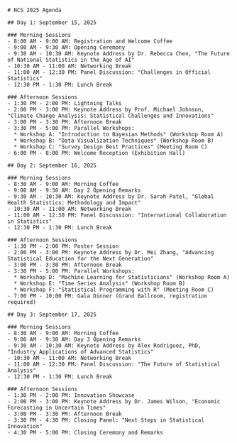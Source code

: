 
    # NCS 2025 Agenda
    
    ## Day 1: September 15, 2025
    
    ### Morning Sessions
    - 8:00 AM - 9:00 AM: Registration and Welcome Coffee
    - 9:00 AM - 9:30 AM: Opening Ceremony
    - 9:30 AM - 10:30 AM: Keynote Address by Dr. Rebecca Chen, "The Future of National Statistics in the Age of AI"
    - 10:30 AM - 11:00 AM: Networking Break
    - 11:00 AM - 12:30 PM: Panel Discussion: "Challenges in Official Statistics"
    - 12:30 PM - 1:30 PM: Lunch Break
    
    ### Afternoon Sessions
    - 1:30 PM - 2:00 PM: Lightning Talks
    - 2:00 PM - 3:00 PM: Keynote Address by Prof. Michael Johnson, "Climate Change Analysis: Statistical Challenges and Innovations"
    - 3:00 PM - 3:30 PM: Afternoon Break
    - 3:30 PM - 5:00 PM: Parallel Workshops:
      * Workshop A: "Introduction to Bayesian Methods" (Workshop Room A)
      * Workshop B: "Data Visualization Techniques" (Workshop Room B)
      * Workshop C: "Survey Design Best Practices" (Meeting Room C)
    - 6:00 PM - 8:00 PM: Welcome Reception (Exhibition Hall)
    
    ## Day 2: September 16, 2025
    
    ### Morning Sessions
    - 8:30 AM - 9:00 AM: Morning Coffee
    - 9:00 AM - 9:30 AM: Day 2 Opening Remarks
    - 9:30 AM - 10:30 AM: Keynote Address by Dr. Sarah Patel, "Global Health Statistics: Methodology and Impact"
    - 10:30 AM - 11:00 AM: Networking Break
    - 11:00 AM - 12:30 PM: Panel Discussion: "International Collaboration in Statistics"
    - 12:30 PM - 1:30 PM: Lunch Break
    
    ### Afternoon Sessions
    - 1:30 PM - 2:00 PM: Poster Session
    - 2:00 PM - 3:00 PM: Keynote Address by Dr. Mei Zhang, "Advancing Statistical Education for the Next Generation"
    - 3:00 PM - 3:30 PM: Afternoon Break
    - 3:30 PM - 5:00 PM: Parallel Workshops:
      * Workshop D: "Machine Learning for Statisticians" (Workshop Room A)
      * Workshop E: "Time Series Analysis" (Workshop Room B)
      * Workshop F: "Statistical Programming with R" (Meeting Room C)
    - 7:00 PM - 10:00 PM: Gala Dinner (Grand Ballroom, registration required)
    
    ## Day 3: September 17, 2025
    
    ### Morning Sessions
    - 8:30 AM - 9:00 AM: Morning Coffee
    - 9:00 AM - 9:30 AM: Day 3 Opening Remarks
    - 9:30 AM - 10:30 AM: Keynote Address by Alex Rodriguez, PhD, "Industry Applications of Advanced Statistics"
    - 10:30 AM - 11:00 AM: Networking Break
    - 11:00 AM - 12:30 PM: Panel Discussion: "The Future of Statistical Analysis"
    - 12:30 PM - 1:30 PM: Lunch Break
    
    ### Afternoon Sessions
    - 1:30 PM - 2:00 PM: Innovation Showcase
    - 2:00 PM - 3:00 PM: Keynote Address by Dr. James Wilson, "Economic Forecasting in Uncertain Times"
    - 3:00 PM - 3:30 PM: Afternoon Break
    - 3:30 PM - 4:30 PM: Closing Panel: "Next Steps in Statistical Innovation"
    - 4:30 PM - 5:00 PM: Closing Ceremony and Remarks
    